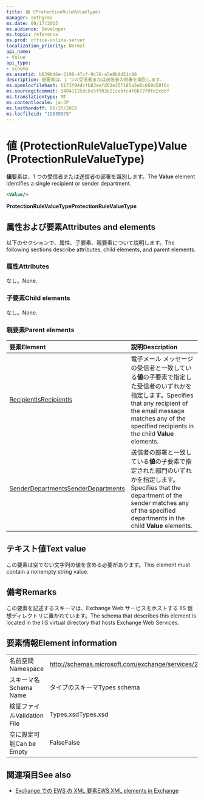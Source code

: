 ```yaml
---
title: 値 (ProtectionRuleValueType)
manager: sethgros
ms.date: 09/17/2015
ms.audience: Developer
ms.topic: reference
ms.prod: office-online-server
localization_priority: Normal
api_name:
- Value
api_type:
- schema
ms.assetid: b039bd6e-2198-47cf-9c78-a5e8b9d51c98
description: 値要素は、1 つの受信者または送信者の部署を識別します。
ms.openlocfilehash: 6173f94dcfb83eafd62e35f185a5e8c669d50f6c
ms.sourcegitcommit: 34041125dc8c5f993b21cebfc4f8b72f0fd2cb6f
ms.translationtype: MT
ms.contentlocale: ja-JP
ms.lasthandoff: 06/25/2018
ms.locfileid: "19839975"
---
```

# <a name="value-protectionrulevaluetype"></a><span data-ttu-id="0bcc4-103">値 (ProtectionRuleValueType)</span><span class="sxs-lookup"><span data-stu-id="0bcc4-103">Value (ProtectionRuleValueType)</span></span>

<span data-ttu-id="0bcc4-104">**値**要素は、1 つの受信者または送信者の部署を識別します。</span><span class="sxs-lookup"><span data-stu-id="0bcc4-104">The **Value** element identifies a single recipient or sender department.</span></span> 
  
```XML
<Value/>
```

<span data-ttu-id="0bcc4-105">**ProtectionRuleValueType**</span><span class="sxs-lookup"><span data-stu-id="0bcc4-105">**ProtectionRuleValueType**</span></span>

## <a name="attributes-and-elements"></a><span data-ttu-id="0bcc4-106">属性および要素</span><span class="sxs-lookup"><span data-stu-id="0bcc4-106">Attributes and elements</span></span>

<span data-ttu-id="0bcc4-107">以下のセクションで、属性、子要素、親要素について説明します。</span><span class="sxs-lookup"><span data-stu-id="0bcc4-107">The following sections describe attributes, child elements, and parent elements.</span></span>
  
### <a name="attributes"></a><span data-ttu-id="0bcc4-108">属性</span><span class="sxs-lookup"><span data-stu-id="0bcc4-108">Attributes</span></span>

<span data-ttu-id="0bcc4-109">なし。</span><span class="sxs-lookup"><span data-stu-id="0bcc4-109">None.</span></span>
  
### <a name="child-elements"></a><span data-ttu-id="0bcc4-110">子要素</span><span class="sxs-lookup"><span data-stu-id="0bcc4-110">Child elements</span></span>

<span data-ttu-id="0bcc4-111">なし。</span><span class="sxs-lookup"><span data-stu-id="0bcc4-111">None.</span></span>
  
### <a name="parent-elements"></a><span data-ttu-id="0bcc4-112">親要素</span><span class="sxs-lookup"><span data-stu-id="0bcc4-112">Parent elements</span></span>

|<span data-ttu-id="0bcc4-113">**要素**</span><span class="sxs-lookup"><span data-stu-id="0bcc4-113">**Element**</span></span>|<span data-ttu-id="0bcc4-114">**説明**</span><span class="sxs-lookup"><span data-stu-id="0bcc4-114">**Description**</span></span>|
|:-----|:-----|
|[<span data-ttu-id="0bcc4-115">RecipientIs</span><span class="sxs-lookup"><span data-stu-id="0bcc4-115">RecipientIs</span></span>](recipientis.md) <br/> |<span data-ttu-id="0bcc4-116">電子メール メッセージの受信者と一致している**値**の子要素で指定した受信者のいずれかを指定します。</span><span class="sxs-lookup"><span data-stu-id="0bcc4-116">Specifies that any recipient of the email message matches any of the specified recipients in the child **Value** elements.</span></span>  <br/> |
|[<span data-ttu-id="0bcc4-117">SenderDepartments</span><span class="sxs-lookup"><span data-stu-id="0bcc4-117">SenderDepartments</span></span>](senderdepartments.md) <br/> |<span data-ttu-id="0bcc4-118">送信者の部署と一致している**値**の子要素で指定された部門のいずれかを指定します。</span><span class="sxs-lookup"><span data-stu-id="0bcc4-118">Specifies that the department of the sender matches any of the specified departments in the child **Value** elements.</span></span>  <br/> |
   
## <a name="text-value"></a><span data-ttu-id="0bcc4-119">テキスト値</span><span class="sxs-lookup"><span data-stu-id="0bcc4-119">Text value</span></span>

<span data-ttu-id="0bcc4-120">この要素は空でない文字列の値を含める必要があります。</span><span class="sxs-lookup"><span data-stu-id="0bcc4-120">This element must contain a nonempty string value.</span></span>
  
## <a name="remarks"></a><span data-ttu-id="0bcc4-121">備考</span><span class="sxs-lookup"><span data-stu-id="0bcc4-121">Remarks</span></span>

<span data-ttu-id="0bcc4-122">この要素を記述するスキーマは、Exchange Web サービスをホストする IIS 仮想ディレクトリに置かれています。</span><span class="sxs-lookup"><span data-stu-id="0bcc4-122">The schema that describes this element is located in the IIS virtual directory that hosts Exchange Web Services.</span></span>
  
## <a name="element-information"></a><span data-ttu-id="0bcc4-123">要素情報</span><span class="sxs-lookup"><span data-stu-id="0bcc4-123">Element information</span></span>

|||
|:-----|:-----|
|<span data-ttu-id="0bcc4-124">名前空間</span><span class="sxs-lookup"><span data-stu-id="0bcc4-124">Namespace</span></span>  <br/> |http://schemas.microsoft.com/exchange/services/2006/types  <br/> |
|<span data-ttu-id="0bcc4-125">スキーマ名</span><span class="sxs-lookup"><span data-stu-id="0bcc4-125">Schema Name</span></span>  <br/> |<span data-ttu-id="0bcc4-126">タイプのスキーマ</span><span class="sxs-lookup"><span data-stu-id="0bcc4-126">Types schema</span></span>  <br/> |
|<span data-ttu-id="0bcc4-127">検証ファイル</span><span class="sxs-lookup"><span data-stu-id="0bcc4-127">Validation File</span></span>  <br/> |<span data-ttu-id="0bcc4-128">Types.xsd</span><span class="sxs-lookup"><span data-stu-id="0bcc4-128">Types.xsd</span></span>  <br/> |
|<span data-ttu-id="0bcc4-129">空に設定可能</span><span class="sxs-lookup"><span data-stu-id="0bcc4-129">Can be Empty</span></span>  <br/> |<span data-ttu-id="0bcc4-130">False</span><span class="sxs-lookup"><span data-stu-id="0bcc4-130">False</span></span>  <br/> |
   
## <a name="see-also"></a><span data-ttu-id="0bcc4-131">関連項目</span><span class="sxs-lookup"><span data-stu-id="0bcc4-131">See also</span></span>

- [<span data-ttu-id="0bcc4-132">Exchange での EWS の XML 要素</span><span class="sxs-lookup"><span data-stu-id="0bcc4-132">EWS XML elements in Exchange</span></span>](ews-xml-elements-in-exchange.md)

